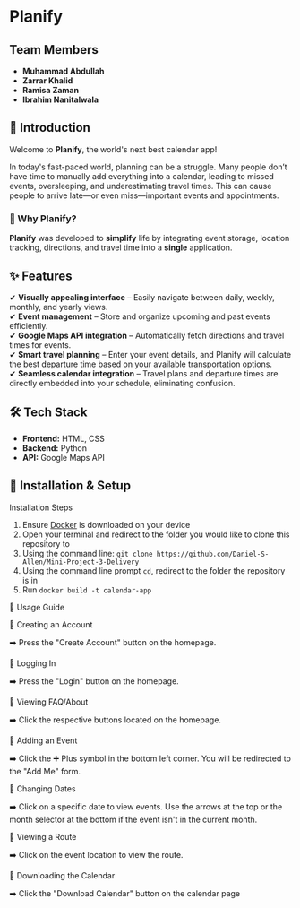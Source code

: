 # **Planify**  

## Team Members  
- **Muhammad Abdullah**  
- **Zarrar Khalid**  
- **Ramisa Zaman**  
- **Ibrahim Nanitalwala**  

## 📌 Introduction  
Welcome to **Planify**, the world's next best calendar app!  

In today's fast-paced world, planning can be a struggle. Many people don’t have time to manually add everything into a calendar, leading to missed events, oversleeping, and underestimating travel times. This can cause people to arrive late—or even miss—important events and appointments.  

### 🚀 Why Planify?  
**Planify** was developed to **simplify** life by integrating event storage, location tracking, directions, and travel time into a **single** application.  

## ✨ Features  
✔ **Visually appealing interface** – Easily navigate between daily, weekly, monthly, and yearly views.  
✔ **Event management** – Store and organize upcoming and past events efficiently.  
✔ **Google Maps API integration** – Automatically fetch directions and travel times for events.  
✔ **Smart travel planning** – Enter your event details, and Planify will calculate the best departure time based on your available transportation options.  
✔ **Seamless calendar integration** – Travel plans and departure times are directly embedded into your schedule, eliminating confusion.  

## 🛠️ Tech Stack  
- **Frontend:** HTML, CSS  
- **Backend:** Python  
- **API:** Google Maps API  

## 📌 Installation & Setup 

Installation Steps
  1. Ensure [Docker](https://docs.docker.com/get-started/get-docker/) is downloaded on your device
  2. Open your terminal and redirect to the folder you would like to clone this repository to
  3. Using the command line:  `git clone https://github.com/Daniel-S-Allen/Mini-Project-3-Delivery`
  4. Using the command line prompt  `cd`, redirect to the folder the repository is in
  5. Run  `docker build -t calendar-app`

📖 Usage Guide

🔹 Creating an Account

➡️ Press the "Create Account" button on the homepage.

🔹 Logging In

➡️ Press the "Login" button on the homepage.

🔹 Viewing FAQ/About

➡️ Click the respective buttons located on the homepage.

🔹 Adding an Event

➡️ Click the ➕ Plus symbol in the bottom left corner. You will be redirected to the "Add Me" form.

🔹 Changing Dates

➡️ Click on a specific date to view events. Use the arrows at the top or the month selector at the bottom if the event isn't in the current month.

🔹 Viewing a Route

➡️ Click on the event location to view the route.

🔹 Downloading the Calendar

➡️ Click the "Download Calendar" button on the calendar page